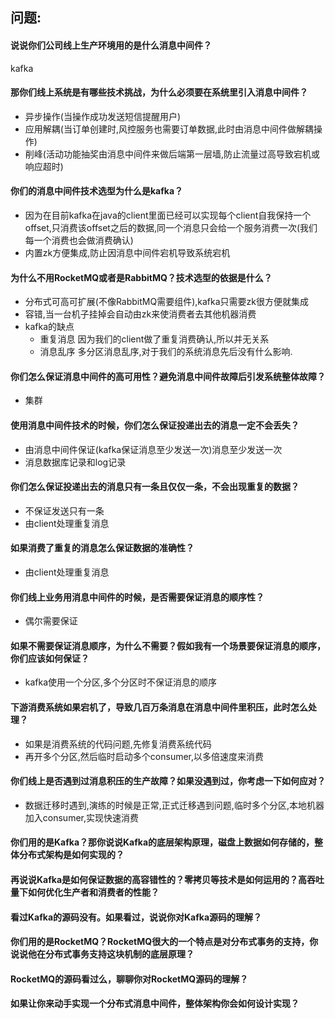 ## 问题:

#### 说说你们公司线上生产环境用的是什么消息中间件？
kafka
#### 那你们线上系统是有哪些技术挑战，为什么必须要在系统里引入消息中间件？
- 异步操作(当操作成功发送短信提醒用户)
- 应用解耦(当订单创建时,风控服务也需要订单数据,此时由消息中间件做解耦操作)
- 削峰(活动功能抽奖由消息中间件来做后端第一层墙,防止流量过高导致宕机或响应超时)

#### 你们的消息中间件技术选型为什么是kafka？
- 因为在目前kafka在java的client里面已经可以实现每个client自我保持一个offset,只消费该offset之后的数据,同一个消息只会给一个服务消费一次(我们每一个消费也会做消费确认)
- 内置zk方便集成,防止因消息中间件宕机导致系统宕机

#### 为什么不用RocketMQ或者是RabbitMQ？技术选型的依据是什么？
- 分布式可高可扩展(不像RabbitMQ需要组件),kafka只需要zk很方便就集成
- 容错,当一台机子挂掉会自动由zk来使消费者去其他机器消费
- kafka的缺点
    - 重复消息 因为我们的client做了重复消费确认,所以并无关系
    - 消息乱序 多分区消息乱序,对于我们的系统消息先后没有什么影响.

#### 你们怎么保证消息中间件的高可用性？避免消息中间件故障后引发系统整体故障？
- 集群

#### 使用消息中间件技术的时候，你们怎么保证投递出去的消息一定不会丢失？
- 由消息中间件保证(kafka保证消息至少发送一次)消息至少发送一次
- 消息数据库记录和log记录

#### 你们怎么保证投递出去的消息只有一条且仅仅一条，不会出现重复的数据？
- 不保证发送只有一条
- 由client处理重复消息

#### 如果消费了重复的消息怎么保证数据的准确性？
- 由client处理重复消息

#### 你们线上业务用消息中间件的时候，是否需要保证消息的顺序性？
- 偶尔需要保证

#### 如果不需要保证消息顺序，为什么不需要？假如我有一个场景要保证消息的顺序，你们应该如何保证？
- kafka使用一个分区,多个分区时不保证消息的顺序

#### 下游消费系统如果宕机了，导致几百万条消息在消息中间件里积压，此时怎么处理？
- 如果是消费系统的代码问题,先修复消费系统代码
- 再开多个分区,然后临时启动多个consumer,以多倍速度来消费

#### 你们线上是否遇到过消息积压的生产故障？如果没遇到过，你考虑一下如何应对？
- 数据迁移时遇到,演练的时候是正常,正式迁移遇到问题,临时多个分区,本地机器加入consumer,实现快速消费

#### 你们用的是Kafka？那你说说Kafka的底层架构原理，磁盘上数据如何存储的，整体分布式架构是如何实现的？

#### 再说说Kafka是如何保证数据的高容错性的？零拷贝等技术是如何运用的？高吞吐量下如何优化生产者和消费者的性能？

#### 看过Kafka的源码没有。如果看过，说说你对Kafka源码的理解？

#### 你们用的是RocketMQ？RocketMQ很大的一个特点是对分布式事务的支持，你说说他在分布式事务支持这块机制的底层原理？

#### RocketMQ的源码看过么，聊聊你对RocketMQ源码的理解？

#### 如果让你来动手实现一个分布式消息中间件，整体架构你会如何设计实现？